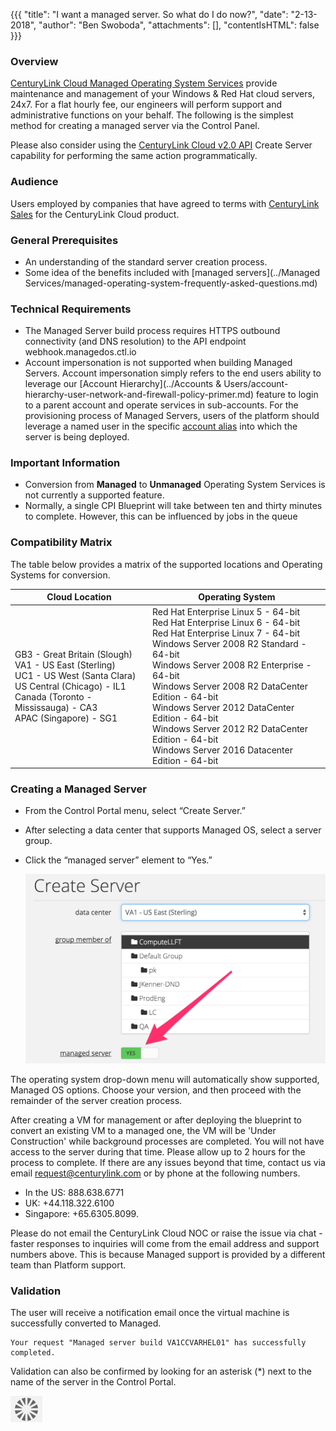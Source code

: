 {{{
  "title": "I want a managed server. So what do I do now?",
  "date": "2-13-2018",
  "author": "Ben Swoboda",
  "attachments": [],
  "contentIsHTML": false
}}}

### Overview

[CenturyLink Cloud Managed Operating System Services](//www.ctl.io/managed-services/operating-system/) provide maintenance and management of your Windows & Red Hat cloud servers, 24x7.  For a flat hourly fee, our engineers will perform support and administrative functions on your behalf.
The following is the simplest method for creating a managed server via the Control Panel.

Please also consider using the [CenturyLink Cloud v2.0 API](https://www.ctl.io/api-docs/v2/#servers-create-server) Create Server capability for performing the same action programmatically.

### Audience

Users employed by companies that have agreed to terms with [CenturyLink Sales](http://www.centurylink.com/) for the CenturyLink Cloud product.

### General Prerequisites
* An understanding of the standard server creation process.
* Some idea of the benefits included with [managed servers](../Managed Services/managed-operating-system-frequently-asked-questions.md)

### Technical Requirements
* The Managed Server build process requires HTTPS outbound connectivity (and DNS resolution) to the API endpoint webhook.managedos.ctl.io
* Account impersonation is not supported when building Managed Servers. Account impersonation simply refers to the end users ability to leverage our [Account Hierarchy](../Accounts & Users/account-hierarchy-user-network-and-firewall-policy-primer.md) feature to login to a parent account and operate services in sub-accounts. For the provisioning process of Managed Servers, users of the platform should leverage a named user in the specific [account alias](../Support/determine-control-portal-alias.md) into which the server is being deployed.

### Important Information

* Conversion from **Managed** to **Unmanaged** Operating System Services is not currently a supported feature.
* Normally, a single CPI Blueprint will take between ten and thirty minutes to complete. However, this can be influenced by jobs in the queue

### Compatibility Matrix
The table below provides a matrix of the supported locations and Operating Systems for conversion.

**Cloud Location**|**Operating System**
------------------|--------------------
GB3 - Great Britain (Slough)<br>VA1 - US East (Sterling)<br>UC1 - US West (Santa Clara)<br>US Central (Chicago) - IL1<br>Canada (Toronto - Mississauga) - CA3<br>APAC (Singapore) - SG1|Red Hat Enterprise Linux 5 - 64-bit<br>Red Hat Enterprise Linux 6 - 64-bit<br>Red Hat Enterprise Linux 7 - 64-bit<br>Windows Server 2008 R2 Standard - 64-bit<br>Windows Server 2008 R2 Enterprise - 64-bit<br>Windows Server 2008 R2 DataCenter Edition - 64-bit<br>Windows Server 2012 DataCenter Edition - 64-bit<br>Windows Server 2012 R2 DataCenter Edition - 64-bit<br>Windows Server 2016 Datacenter Edition - 64-bit

### Creating a Managed Server


* From the Control Portal menu, select “Create Server.”  
* After selecting a data center that supports Managed OS, select a server group.
* Click the “managed server” element to “Yes.”

  ![Make Managed Button](../images/Make-Managed-Button.png)

The operating system drop-down menu will automatically show supported, Managed OS options. Choose your version, and then proceed with the remainder of the server creation process.

After creating a VM for management or after deploying the blueprint to convert an existing VM to a managed one, the VM will be 'Under Construction' while background processes are completed. You will not have access to the server during that time. Please allow up to 2 hours for the process to complete. If there are any issues beyond that time, contact us via email <a href="mailto:request@centurylink.com">request@centurylink.com</a> or by phone at the following numbers.

* In the US: 888.638.6771
* UK: +44.118.322.6100
* Singapore: +65.6305.8099.

Please do not email the CenturyLink Cloud NOC or raise the issue via chat - faster responses to inquiries will come from the email address and support numbers above. This is because Managed support is provided by a different team than Platform support.

### Validation
The user will receive a notification email once the virtual machine is successfully converted to Managed.
```
Your request "Managed server build VA1CCVARHEL01" has successfully completed.
```

Validation can also be confirmed by looking for an asterisk (*) next to the name of the server in the Control Portal.

![managed servers in control](../images/converting-unmanaged-virtual-machines-to-managed-11.png)
